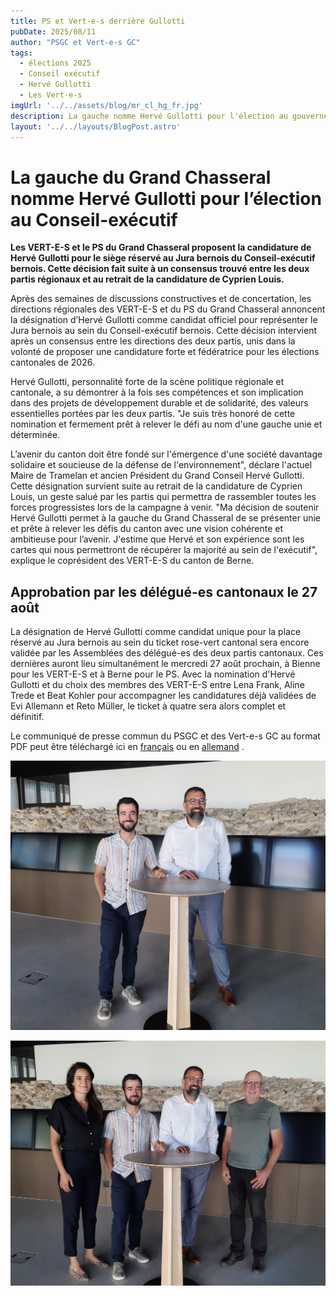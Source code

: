 ```yaml
---
title: PS et Vert-e-s derrière Gullotti
pubDate: 2025/08/11
author: "PSGC et Vert-e-s GC"
tags:
  - élections 2025
  - Conseil exécutif
  - Hervé Gullotti
  - Les Vert-e-s
imgUrl: '../../assets/blog/mr_cl_hg_fr.jpg'
description: La gauche nomme Hervé Gullotti pour l'élection au gouvernement
layout: '../../layouts/BlogPost.astro'
---
```


# La gauche du Grand Chasseral nomme Hervé Gullotti pour l’élection au Conseil-exécutif

<b> Les VERT-E-S et le PS du Grand Chasseral proposent la candidature de Hervé Gullotti pour le siège réservé au Jura bernois du Conseil-exécutif bernois. Cette décision fait suite à un consensus trouvé entre les deux partis régionaux et au retrait de la candidature de Cyprien Louis. </b>

Après des semaines de discussions constructives et de concertation, les directions régionales des VERT-E-S et du PS du Grand Chasseral annoncent la désignation d’Hervé Gullotti comme candidat officiel pour représenter le Jura bernois au sein du Conseil-exécutif bernois. Cette décision intervient après un consensus entre les directions des deux partis, unis dans la volonté de proposer une candidature forte et fédératrice pour les élections cantonales de 2026.

Hervé Gullotti, personnalité forte de la scène politique régionale et cantonale, a su démontrer à la fois ses compétences et son implication dans des projets de développement durable et de solidarité, des valeurs essentielles portées par les deux partis. "Je suis très honoré de cette nomination et fermement prêt à relever le défi au nom d'une gauche unie et déterminée.

L’avenir du canton doit être fondé sur l'émergence d'une société davantage solidaire et soucieuse de la défense de l'environnement", déclare l'actuel Maire de Tramelan et ancien Président du Grand Conseil Hervé Gullotti.
Cette désignation survient suite au retrait de la candidature de Cyprien Louis, un geste salué par les partis qui permettra de rassembler toutes les forces progressistes lors de la campagne à venir. "Ma décision de soutenir Hervé Gullotti permet à la gauche du Grand Chasseral de se présenter unie et prête à relever les défis du canton avec une vision cohérente et ambitieuse pour l’avenir. J'estime que Hervé et son expérience sont les cartes qui nous permettront de récupérer la majorité au sein de l'exécutif", explique le coprésident des VERT-E-S du canton de Berne. 

## Approbation par les délégué-es cantonaux le 27 août 

La désignation de Hervé Gullotti comme candidat unique pour la place réservé au Jura bernois au sein du ticket rose-vert cantonal sera encore validée par les Assemblées des délégué-es des deux partis cantonaux. Ces dernières auront lieu simultanément le mercredi 27 août prochain, à Bienne pour les VERT-E-S et à Berne pour le PS. Avec la nomination d'Hervé Gullotti et du choix des membres des VERT-E-S entre Lena Frank, Aline Trede et Beat Kohler pour accompagner les candidatures déjà validées de Evi Allemann et Reto Müller, le ticket à quatre sera alors complet et définitif.  

Le communiqué de presse commun du PSGC et des Vert-e-s GC au format PDF peut être téléchargé ici en <a
      href='/docs/communications/CP_ConseilExecutif_Jurabernois_20250811_FR.pdf'
      target='_blank'
      class='text-blue'>français</a> ou en <a
      href='/docs/communications/CP_ConseilExecutif_Jurabernois_20250811_DE.pdf'
      target='_blank'
      class='text-blue'>allemand</a>  .


![Hervé Gullotti et Cyprien Louis](../../assets/blog/cyprien_herve.jpg)


![PSGC et Vert-e-s GC derrière Hervé Gullotti](../../assets/blog/mr_cl_hg_fr.jpg)
